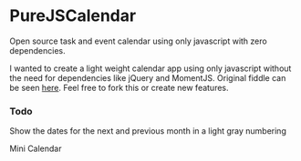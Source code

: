# PureJSCalendar
Open source task and event calendar using only javascript with zero dependencies.

I wanted to create a light weight calendar app using only javascript without the need for dependencies like jQuery and MomentJS. Original fiddle can be seen <a href="http://jsfiddle.net/BqZk9/13/">here</a>. Feel free to fork this or create new features.

### Todo
Show the dates for the next and previous month in a light gray numbering

Mini Calendar

